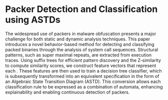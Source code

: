 # Packer Detection and Classification using ASTDs
The widespread use of packers in malware obfuscation presents a major challenge for both static and dynamic analysis techniques. This paper introduces a novel behavior-based method for detecting and classifying packed binaries through the analysis of system call sequences. Structural patterns, such as super maximal repeats, are extracted from execution traces. Using suffix trees for efficient pattern discovery and the Z-similarity to compute similarity scores, we construct feature vectors that represent each . These features are then used to train a decision tree classifier, which is subsequently transformed into an equivalent specification in the form of an Algebraic State Transition Diagram (ASTD). This conversion allows each classification rule to be expressed as a combination of automata, enhancing explainability and enabling continuous detection of packers.